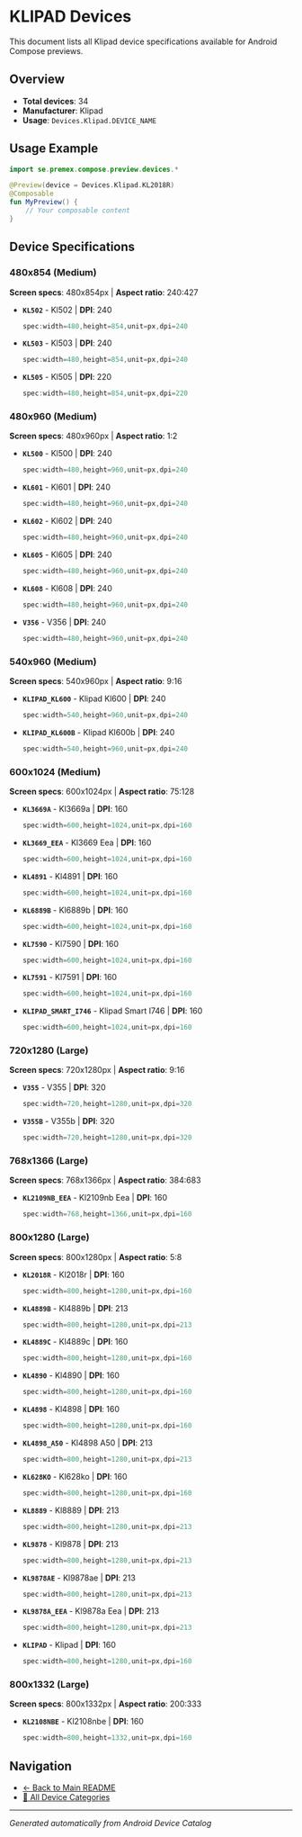 # KLIPAD Devices

This document lists all Klipad device specifications available for Android Compose previews.

## Overview

- **Total devices**: 34
- **Manufacturer**: Klipad
- **Usage**: `Devices.Klipad.DEVICE_NAME`

## Usage Example

```kotlin
import se.premex.compose.preview.devices.*

@Preview(device = Devices.Klipad.KL2018R)
@Composable
fun MyPreview() {
    // Your composable content
}
```

## Device Specifications

### 480x854 (Medium)

**Screen specs**: 480x854px | **Aspect ratio**: 240:427

- **`KL502`** - Kl502 | **DPI**: 240
  ```kotlin
  spec:width=480,height=854,unit=px,dpi=240
  ```

- **`KL503`** - Kl503 | **DPI**: 240
  ```kotlin
  spec:width=480,height=854,unit=px,dpi=240
  ```

- **`KL505`** - Kl505 | **DPI**: 220
  ```kotlin
  spec:width=480,height=854,unit=px,dpi=220
  ```

### 480x960 (Medium)

**Screen specs**: 480x960px | **Aspect ratio**: 1:2

- **`KL500`** - Kl500 | **DPI**: 240
  ```kotlin
  spec:width=480,height=960,unit=px,dpi=240
  ```

- **`KL601`** - Kl601 | **DPI**: 240
  ```kotlin
  spec:width=480,height=960,unit=px,dpi=240
  ```

- **`KL602`** - Kl602 | **DPI**: 240
  ```kotlin
  spec:width=480,height=960,unit=px,dpi=240
  ```

- **`KL605`** - Kl605 | **DPI**: 240
  ```kotlin
  spec:width=480,height=960,unit=px,dpi=240
  ```

- **`KL608`** - Kl608 | **DPI**: 240
  ```kotlin
  spec:width=480,height=960,unit=px,dpi=240
  ```

- **`V356`** - V356 | **DPI**: 240
  ```kotlin
  spec:width=480,height=960,unit=px,dpi=240
  ```

### 540x960 (Medium)

**Screen specs**: 540x960px | **Aspect ratio**: 9:16

- **`KLIPAD_KL600`** - Klipad Kl600 | **DPI**: 240
  ```kotlin
  spec:width=540,height=960,unit=px,dpi=240
  ```

- **`KLIPAD_KL600B`** - Klipad Kl600b | **DPI**: 240
  ```kotlin
  spec:width=540,height=960,unit=px,dpi=240
  ```

### 600x1024 (Medium)

**Screen specs**: 600x1024px | **Aspect ratio**: 75:128

- **`KL3669A`** - Kl3669a | **DPI**: 160
  ```kotlin
  spec:width=600,height=1024,unit=px,dpi=160
  ```

- **`KL3669_EEA`** - Kl3669 Eea | **DPI**: 160
  ```kotlin
  spec:width=600,height=1024,unit=px,dpi=160
  ```

- **`KL4891`** - Kl4891 | **DPI**: 160
  ```kotlin
  spec:width=600,height=1024,unit=px,dpi=160
  ```

- **`KL6889B`** - Kl6889b | **DPI**: 160
  ```kotlin
  spec:width=600,height=1024,unit=px,dpi=160
  ```

- **`KL7590`** - Kl7590 | **DPI**: 160
  ```kotlin
  spec:width=600,height=1024,unit=px,dpi=160
  ```

- **`KL7591`** - Kl7591 | **DPI**: 160
  ```kotlin
  spec:width=600,height=1024,unit=px,dpi=160
  ```

- **`KLIPAD_SMART_I746`** - Klipad Smart I746 | **DPI**: 160
  ```kotlin
  spec:width=600,height=1024,unit=px,dpi=160
  ```

### 720x1280 (Large)

**Screen specs**: 720x1280px | **Aspect ratio**: 9:16

- **`V355`** - V355 | **DPI**: 320
  ```kotlin
  spec:width=720,height=1280,unit=px,dpi=320
  ```

- **`V355B`** - V355b | **DPI**: 320
  ```kotlin
  spec:width=720,height=1280,unit=px,dpi=320
  ```

### 768x1366 (Large)

**Screen specs**: 768x1366px | **Aspect ratio**: 384:683

- **`KL2109NB_EEA`** - Kl2109nb Eea | **DPI**: 160
  ```kotlin
  spec:width=768,height=1366,unit=px,dpi=160
  ```

### 800x1280 (Large)

**Screen specs**: 800x1280px | **Aspect ratio**: 5:8

- **`KL2018R`** - Kl2018r | **DPI**: 160
  ```kotlin
  spec:width=800,height=1280,unit=px,dpi=160
  ```

- **`KL4889B`** - Kl4889b | **DPI**: 213
  ```kotlin
  spec:width=800,height=1280,unit=px,dpi=213
  ```

- **`KL4889C`** - Kl4889c | **DPI**: 160
  ```kotlin
  spec:width=800,height=1280,unit=px,dpi=160
  ```

- **`KL4890`** - Kl4890 | **DPI**: 160
  ```kotlin
  spec:width=800,height=1280,unit=px,dpi=160
  ```

- **`KL4898`** - Kl4898 | **DPI**: 160
  ```kotlin
  spec:width=800,height=1280,unit=px,dpi=160
  ```

- **`KL4898_A50`** - Kl4898 A50 | **DPI**: 213
  ```kotlin
  spec:width=800,height=1280,unit=px,dpi=213
  ```

- **`KL628KO`** - Kl628ko | **DPI**: 160
  ```kotlin
  spec:width=800,height=1280,unit=px,dpi=160
  ```

- **`KL8889`** - Kl8889 | **DPI**: 213
  ```kotlin
  spec:width=800,height=1280,unit=px,dpi=213
  ```

- **`KL9878`** - Kl9878 | **DPI**: 213
  ```kotlin
  spec:width=800,height=1280,unit=px,dpi=213
  ```

- **`KL9878AE`** - Kl9878ae | **DPI**: 213
  ```kotlin
  spec:width=800,height=1280,unit=px,dpi=213
  ```

- **`KL9878A_EEA`** - Kl9878a Eea | **DPI**: 213
  ```kotlin
  spec:width=800,height=1280,unit=px,dpi=213
  ```

- **`KLIPAD`** - Klipad | **DPI**: 160
  ```kotlin
  spec:width=800,height=1280,unit=px,dpi=160
  ```

### 800x1332 (Large)

**Screen specs**: 800x1332px | **Aspect ratio**: 200:333

- **`KL2108NBE`** - Kl2108nbe | **DPI**: 160
  ```kotlin
  spec:width=800,height=1332,unit=px,dpi=160
  ```

## Navigation

- [← Back to Main README](../../README.md)
- [📱 All Device Categories](../README.md)

---
*Generated automatically from Android Device Catalog*
